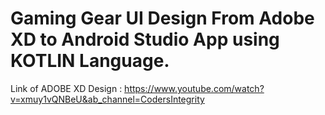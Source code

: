 # Gaming Gear UI Design From Adobe XD to Android Studio App using KOTLIN Language.


Link of ADOBE XD Design : https://www.youtube.com/watch?v=xmuy1vQNBeU&ab_channel=CodersIntegrity 
